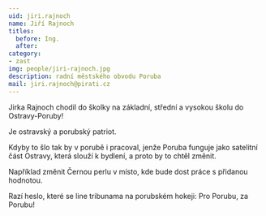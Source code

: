 ```yaml
---
uid: jiri.rajnoch
name: Jiří Rajnoch
titles:
  before: Ing. 
  after: 
category:
- zast
img: people/jiri-rajnoch.jpg
description: radní městského obvodu Poruba
mail: jiri.rajnoch@pirati.cz
---
```


Jirka Rajnoch chodil do školky na základní, střední a vysokou školu do Ostravy-Poruby!

Je ostravský a porubský patriot.

Kdyby to šlo tak by v porubě i pracoval, jenže Poruba funguje jako satelitní část Ostravy, která slouží k bydlení, a proto by to chtěl změnit.

Například změnit Černou perlu v místo, kde bude dost práce s přidanou hodnotou.

Razí heslo, které se line tribunama na porubském hokeji: Pro Porubu, za Porubu!
